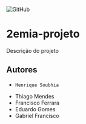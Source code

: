 ![GitHub](https://img.shields.io/github/license/HenriqueSoubhia/2emia-projeto)

# 2emia-projeto
Descrição do projeto
## Autores
* `Henrique Soubhia` 
- Thiago Mendes
- Francisco Ferrara
- Eduardo Gomes
- Gabriel Francisco
